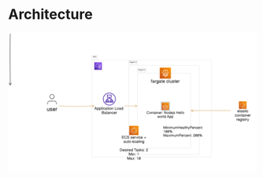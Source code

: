 # Architecture

![AWS Architecture](https://github.com/faizan-exe/aws-ecs-practice/blob/master/aws-architecture.png?raw=true)